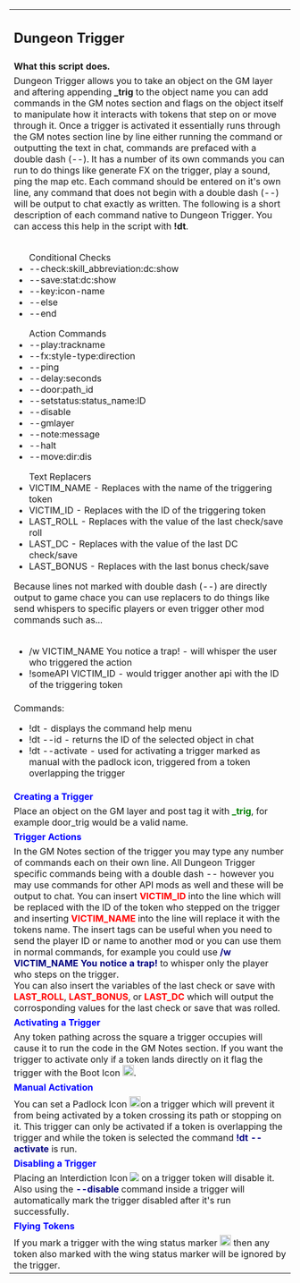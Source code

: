 <table cellpadding='0'><tbody>
<tr><td><h2>Dungeon Trigger</h2></td></tr>
<tr><td><strong>What this script does.</span></strong></td></tr>
<tr><td>Dungeon Trigger allows you to take an object on the GM layer and aftering appending <b>_trig</b> to the object name you can add commands in the GM notes section and flags on the object itself to manipulate how it interacts with tokens that step on or move through it. Once a trigger is activated it essentially runs through the GM notes section line by line either running the command or outputting the text in chat, commands are prefaced with a double dash (--). It has a number of its own commands you can run to do things like generate FX on the trigger, play a sound, ping the map etc. Each command should be entered on it's own line, any command that does not begin with a double dash (--) will be output to chat exactly as written. The following is a short description of each command native to Dungeon Trigger. You can access this help in the script with <b>!dt</b>.<br><br> 
  <ul>
  <lh>Conditional Checks</lh>
  <li>--check:skill_abbreviation:dc:show</li>
  <li>--save:stat:dc:show</li>
  <li>--key:icon-name</li>
  <li>--else</li>
  <li>--end</li>
  </ul>
  
  <ul>
  <lh>Action Commands</lh>
  <li>--play:trackname</li>
  <li>--fx:style-type:direction</li>
  <li>--ping</li>
  <li>--delay:seconds</li>
  <li>--door:path_id</li>
  <li>--setstatus:status_name:ID</li>
  <li>--disable</li>
  <li>--gmlayer</li>
  <li>--note:message</li>
  <li>--halt</li>
  <li>--move:dir:dis</li>
  </ul>
  
  <ul>
    <lh>Text Replacers</lh>
    <li>VICTIM_NAME - Replaces with the name of the triggering token</li>
    <li>VICTIM_ID - Replaces with the ID of the triggering token</li>
    <li>LAST_ROLL - Replaces with the value of the last check/save roll</li>
    <li>LAST_DC - Replaces with the value of the last DC check/save</li>
    <li>LAST_BONUS - Replaces with the last bonus check/save</li>
  </ul>
  Because lines not marked with double dash (--) are directly output to game chace you can use replacers to do things like send whispers to specific players or even trigger other mod commands such as...<br><br>
  <ul>
  <li>/w VICTIM_NAME You notice a trap! - will whisper the user who triggered the action</li>
  <li>!someAPI VICTIM_ID - would trigger another api with the ID of the triggering token</li>
  </ul>
  </td></tr>
<tr><td>Commands:<br><ul><li>!dt - displays the command help menu</li><li>!dt --id - returns the ID of the selected object in chat</li><li>!dt --activate - used for activating a trigger marked as manual with the padlock icon, triggered from a token overlapping the trigger</li></ul></td></tr>
<tr><td><strong><span style='color: blue;'>Creating a Trigger</span></strong></td></tr>
<tr><td>Place an object on the GM layer and post tag it with <span style='color: green;'><strong>_trig</strong></span>, for example door_trig would be a valid name.<br></td></tr>
<tr><td><strong><span style='color: blue;'>Trigger Actions</span></strong></td></tr>
<tr><td>In the GM Notes section of the trigger you may type any number of commands each on their own line. All Dungeon Trigger specific commands being with a double dash -- however you may use commands for other API mods as well and these will be output to chat. You can insert <span style='color: red;'><strong>VICTIM_ID</strong></span> into the line which will be replaced with the ID of the token who stepped on the trigger and inserting <span style='color: red;'><strong>VICTIM_NAME</strong></span> into the line will replace it with the tokens name. The insert tags can be useful when you need to send the player ID or name to another mod or you can use them in normal commands, for example you could use <span style='color: #000080;'><strong>/w VICTIM_NAME You notice a trap!</strong></span> to whisper only the player who steps on the trigger.<br> You can also insert the variables of the last check or save with <span style='color: red;'><strong>LAST_ROLL</strong></span>, <span style='color: red;'><strong>LAST_BONUS</strong></span>, or <span style='color: red;'><strong>LAST_DC</strong></span> which will output the corrosponding values for the last check or save that was rolled.</td></tr>
<tr><td><strong><span style='color: blue;'>Activating a Trigger</span></strong></td></tr>
<tr><td>Any token pathing across the square a trigger occupies will cause it to run the code in the GM Notes section. If you want the trigger to activate only if a token lands directly on it flag the trigger with the Boot Icon <img src='https://game-icons.net/icons/ffffff/000000/1x1/lorc/tread.png' alt='Boot' width='20' height='20' />.<br></td></tr>
<tr><td><strong><span style='color: blue;'>Manual Activation</span></strong></td></tr>
<tr><td>You can set a Padlock Icon <img src='https://game-icons.net/icons/ffffff/000000/1x1/lorc/padlock.png' alt='Padlock' width='20' height='20' />on a trigger which will prevent it from being activated by a token crossing its path or stopping on it. This trigger can only be activated if a token is overlapping the trigger and while the token is selected the command <span style='color: #000080;'><strong>!dt --activate</strong></span> is run.<br></td></tr>
<tr><td><strong><span style='color: blue;'>Disabling a Trigger</span></strong></td></tr>
<tr><td>Placing an Interdiction Icon <img src='https://s3.amazonaws.com/files.d20.io/images/8074185/cyt6rWIaUiMvq-4CnpskZQ/thumb.png?1425598647' /> on a trigger token will disable it. Also using the <span style='color: #000080;'><strong>--disable</strong></span> command inside a trigger will automatically mark the trigger disabled after it's run successfully.<br></td></tr>
<tr><td><strong><span style='color: blue;'>Flying Tokens</span></strong></td></tr>
<tr><td>If you mark a trigger with the wing status marker <img src='https://game-icons.net/icons/ffffff/000000/1x1/lorc/fluffy-wing.png' alt='fluffy-wing' width='20' height='20' /> then any token also marked with the wing status marker will be ignored by the trigger.<br></td></tr>
</td></tr>
</tbody></table>

